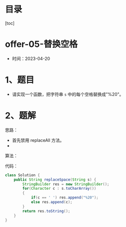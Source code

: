 # 目录

[toc]

# offer-05-替换空格

- 时间：2023-04-20



# 1、题目

- 请实现一个函数，把字符串 `s` 中的每个空格替换成"%20"。





# 2、题解

思路：

- 首先禁用 replaceAll 方法。
- 



算法：



代码：

```java
class Solution {
    public String replaceSpace(String s) {
        StringBuilder res = new StringBuilder();
        for(Character c : s.toCharArray())
        {
            if(c == ' ') res.append("%20");
            else res.append(c);
        }
        return res.toString();
    }
}

```

